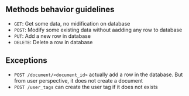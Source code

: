 ## Methods behavior guidelines

* `GET`: Get some data, no midification on database
* `POST`: Modify some existing data without aadding any row to database
* `PUT`: Add a new row in database
* `DELETE`: Delete a row in database

## Exceptions

* `POST /document/<document_id>` actually add a row in the database. But from user perspective, it does not create a document
* `POST /user_tags` can create the user tag if it does not exists
